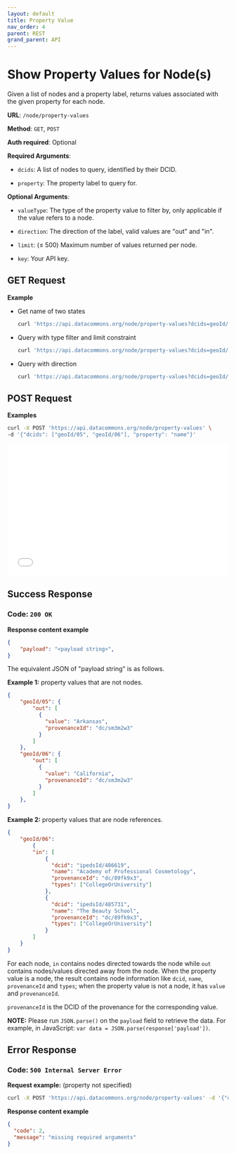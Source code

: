 ```yaml
---
layout: default
title: Property Value
nav_order: 4
parent: REST
grand_parent: API
---
```


# Show Property Values for Node(s)

Given a list of nodes and a property label, returns values associated with the
given property for each node.

**URL**: `/node/property-values`

**Method**: `GET`, `POST`

**Auth required**: Optional

**Required Arguments**:

*   `dcids`: A list of nodes to query, identified by their DCID.

*   `property`: The property label to query for.

**Optional Arguments**:

*   `valueType`: The type of the property value to filter by, only applicable if
    the value refers to a node.

*   `direction`: The direction of the label, valid values are "out" and "in".

*   `limit`: (≤ 500) Maximum number of values returned per node.

*   `key`: Your API key.

## GET Request

**Example**

*   Get name of two states

    ```bash
    curl 'https://api.datacommons.org/node/property-values?dcids=geoId/05&dcids=geoId/06&property=name'
    ```

*   Query with type filter and limit constraint

    ```bash
    curl 'https://api.datacommons.org/node/property-values?dcids=geoId/05&property=location&valueType=Election&limit=5'
    ```

*   Query with direction

    ```bash
    curl 'https://api.datacommons.org/node/property-values?dcids=geoId/05&property=containedInPlace&direction=out'
    ```

## POST Request

**Examples**

```bash
curl -X POST 'https://api.datacommons.org/node/property-values' \
-d '{"dcids": ["geoId/05", "geoId/06"], "property": "name"}'
```

<iframe width="100%" height="300" src="//jsfiddle.net/datacommonsorg/285dcqb4/12/embedded/" allowfullscreen="allowfullscreen" allowpaymentrequest frameborder="0"></iframe>

## Success Response

### **Code**: `200 OK`

**Response content example**

```json
{
    "payload": "<payload string>",
}
```

The equivalent JSON of "payload string" is as follows.

**Example 1:** property values that are not nodes.

```json
{
    "geoId/05": {
        "out": [
          {
            "value": "Arkansas",
            "provenanceId": "dc/sm3m2w3"
          }
        ]
    },
    "geoId/06": {
        "out": [
          {
            "value": "California",
            "provenanceId": "dc/sm3m2w3"
          }
        ]
    },
}
```

**Example 2:** property values that are node references.

```json
{
    "geoId/06":
        {
        "in": [
            {
              "dcid": "ipedsId/486619",
              "name": "Academy of Professional Cosmetology",
              "provenanceId": "dc/89fk9x3",
              "types": ["CollegeOrUniversity"]
            },
            {
              "dcid": "ipedsId/485731",
              "name": "The Beauty School",
              "provenanceId": "dc/89fk9x3",
              "types": ["CollegeOrUniversity"]
            }
        ]
    }
}
```

For each node, `in` contains nodes directed towards the node while `out`
contains nodes/values directed away from the node. When the property value is a
node, the result contains node information like `dcid`, `name`, `provenanceId`
and `types`; when the property value is not a node, it has `value` and
`provenanceId`.

`provenanceId` is the DCID of the provenance for the corresponding value.

<!--- TODO: add link to the data model --->

**NOTE:** Please run `JSON.parse()` on the `payload` field to retrieve the data.
For example, in JavaScript: `var data = JSON.parse(response['payload'])`.

## Error Response

### **Code**: `500 Internal Server Error`

**Request example:** (property not specified)

```bash
curl -X POST 'https://api.datacommons.org/node/property-values' -d '{"dcids": ["geoId/06"]}'
```

**Response content example**

```json
{
  "code": 2,
  "message": "missing required arguments"
}
```
